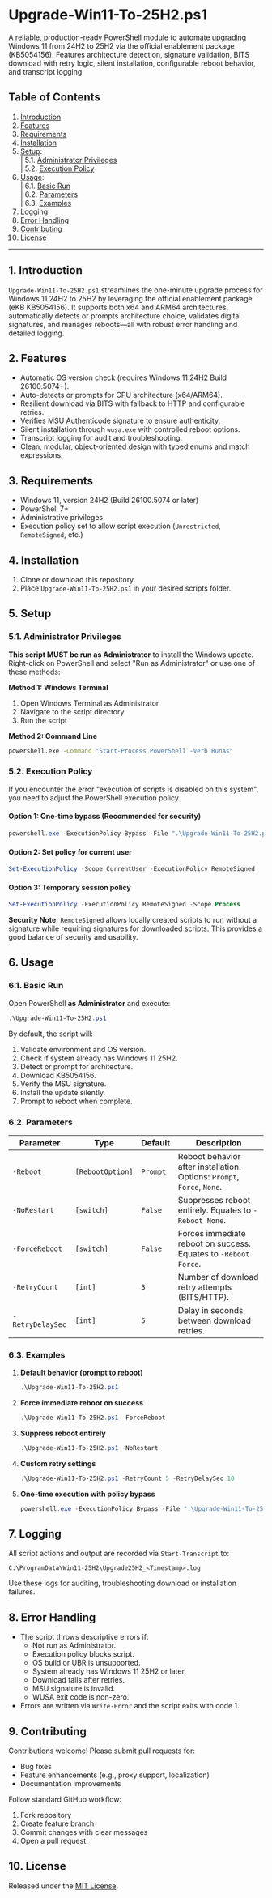 # Upgrade-Win11-To-25H2.ps1

A reliable, production-ready PowerShell module to automate upgrading Windows 11 from 24H2 to 25H2 via the official enablement package (KB5054156). Features architecture detection, signature validation, BITS download with retry logic, silent installation, configurable reboot behavior, and transcript logging.

## Table of Contents

1. [Introduction](#1-introduction)  
2. [Features](#2-features)  
3. [Requirements](#3-requirements)  
4. [Installation](#4-installation)  
5. [Setup](#5-setup):         
         |          5.1. [Administrator Privileges](#51-administrator-privileges)         
         |          5.2. [Execution Policy](#52-execution-policy)         
6. [Usage](#6-usage):         
         |          6.1. [Basic Run](#61-basic-run)         
         |          6.2. [Parameters](#62-parameters)         
         |          6.3. [Examples](#63-examples)           
7. [Logging](#7-logging)  
8. [Error Handling](#8-error-handling)  
9. [Contributing](#9-contributing)  
10. [License](#10-license)  

---

## 1. Introduction

`Upgrade-Win11-To-25H2.ps1` streamlines the one-minute upgrade process for Windows 11 24H2 to 25H2 by leveraging the official enablement package (eKB KB5054156). It supports both x64 and ARM64 architectures, automatically detects or prompts architecture choice, validates digital signatures, and manages reboots—all with robust error handling and detailed logging.

## 2. Features

- Automatic OS version check (requires Windows 11 24H2 Build 26100.5074+).  
- Auto-detects or prompts for CPU architecture (x64/ARM64).  
- Resilient download via BITS with fallback to HTTP and configurable retries.  
- Verifies MSU Authenticode signature to ensure authenticity.  
- Silent installation through `wusa.exe` with controlled reboot options.  
- Transcript logging for audit and troubleshooting.  
- Clean, modular, object-oriented design with typed enums and match expressions.  

## 3. Requirements

- Windows 11, version 24H2 (Build 26100.5074 or later)  
- PowerShell 7+  
- Administrative privileges  
- Execution policy set to allow script execution (`Unrestricted`, `RemoteSigned`, etc.)  

## 4. Installation

1. Clone or download this repository.  
2. Place `Upgrade-Win11-To-25H2.ps1` in your desired scripts folder.  

## 5. Setup

### 5.1. Administrator Privileges

**This script MUST be run as Administrator** to install the Windows update. Right-click on PowerShell and select "Run as Administrator" or use one of these methods:

**Method 1: Windows Terminal**
1. Open Windows Terminal as Administrator
2. Navigate to the script directory
3. Run the script

**Method 2: Command Line**
```cmd
powershell.exe -Command "Start-Process PowerShell -Verb RunAs"
```

### 5.2. Execution Policy

If you encounter the error "execution of scripts is disabled on this system", you need to adjust the PowerShell execution policy.

#### Option 1: One-time bypass (Recommended for security)
```powershell
powershell.exe -ExecutionPolicy Bypass -File ".\Upgrade-Win11-To-25H2.ps1"
```

#### Option 2: Set policy for current user
```powershell
Set-ExecutionPolicy -Scope CurrentUser -ExecutionPolicy RemoteSigned
```

#### Option 3: Temporary session policy
```powershell
Set-ExecutionPolicy -ExecutionPolicy RemoteSigned -Scope Process
```

**Security Note:** `RemoteSigned` allows locally created scripts to run without a signature while requiring signatures for downloaded scripts. This provides a good balance of security and usability.

## 6. Usage

### 6.1. Basic Run

Open PowerShell **as Administrator** and execute:

```powershell
.\Upgrade-Win11-To-25H2.ps1
```

By default, the script will:
1. Validate environment and OS version.  
2. Check if system already has Windows 11 25H2.
3. Detect or prompt for architecture.  
4. Download KB5054156.  
5. Verify the MSU signature.  
6. Install the update silently.  
7. Prompt to reboot when complete.

### 6.2. Parameters

| Parameter      | Type                   | Default                 | Description                                                                              |
|----------------|------------------------|-------------------------|------------------------------------------------------------------------------------------|
| `-Reboot`      | `[RebootOption]`       | `Prompt`                | Reboot behavior after installation. Options: `Prompt`, `Force`, `None`.                  |
| `-NoRestart`   | `[switch]`             | `False`                 | Suppresses reboot entirely. Equates to `-Reboot None`.                                   |
| `-ForceReboot` | `[switch]`             | `False`                 | Forces immediate reboot on success. Equates to `-Reboot Force`.                          |
| `-RetryCount`  | `[int]`                | `3`                     | Number of download retry attempts (BITS/HTTP).                                           |
| `-RetryDelaySec`| `[int]`               | `5`                     | Delay in seconds between download retries.                                               |

### 6.3. Examples

1. **Default behavior (prompt to reboot)**  
   ```powershell
   .\Upgrade-Win11-To-25H2.ps1
   ```

2. **Force immediate reboot on success**  
   ```powershell
   .\Upgrade-Win11-To-25H2.ps1 -ForceReboot
   ```

3. **Suppress reboot entirely**  
   ```powershell
   .\Upgrade-Win11-To-25H2.ps1 -NoRestart
   ```

4. **Custom retry settings**  
   ```powershell
   .\Upgrade-Win11-To-25H2.ps1 -RetryCount 5 -RetryDelaySec 10
   ```

5. **One-time execution with policy bypass**
   ```powershell
   powershell.exe -ExecutionPolicy Bypass -File ".\Upgrade-Win11-To-25H2.ps1" -ForceReboot
   ```

## 7. Logging

All script actions and output are recorded via `Start-Transcript` to:
```
C:\ProgramData\Win11-25H2\Upgrade25H2_<Timestamp>.log
```
Use these logs for auditing, troubleshooting download or installation failures.

## 8. Error Handling

- The script throws descriptive errors if:
  - Not run as Administrator.  
  - Execution policy blocks script.  
  - OS build or UBR is unsupported.
  - System already has Windows 11 25H2 or later.
  - Download fails after retries.  
  - MSU signature is invalid.  
  - WUSA exit code is non-zero.  
- Errors are written via `Write-Error` and the script exits with code 1.

## 9. Contributing

Contributions welcome! Please submit pull requests for:
- Bug fixes  
- Feature enhancements (e.g., proxy support, localization)  
- Documentation improvements  

Follow standard GitHub workflow:
1. Fork repository  
2. Create feature branch  
3. Commit changes with clear messages  
4. Open a pull request  

## 10. License

Released under the [MIT License](LICENSE).
